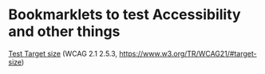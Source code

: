 # Bookmarklets to test Accessibility and other things

[Test Target size](javascript:(function()%7Bvar%20linksbuttons=document.querySelectorAll('a,%20button');for(var%20i=linksbuttons.length-1;i%3E=0;i--)%7Bvar%20width=linksbuttons%5Bi%5D.offsetWidth;var%20height=linksbuttons%5Bi%5D.offsetHeight;linksbuttons%5Bi%5D.innerHTML=width+'%E2%A8%89'+height+%22&nbsp;%22+linksbuttons%5Bi%5D.innerHTML;if((width%3C44)%7C%7C(height%3C44))%7Blinksbuttons%5Bi%5D.style.outline=%222px%20solid%20red%22;%7D%7D%7D)()) (WCAG 2.1 2.5.3, <https://www.w3.org/TR/WCAG21/#target-size>)
